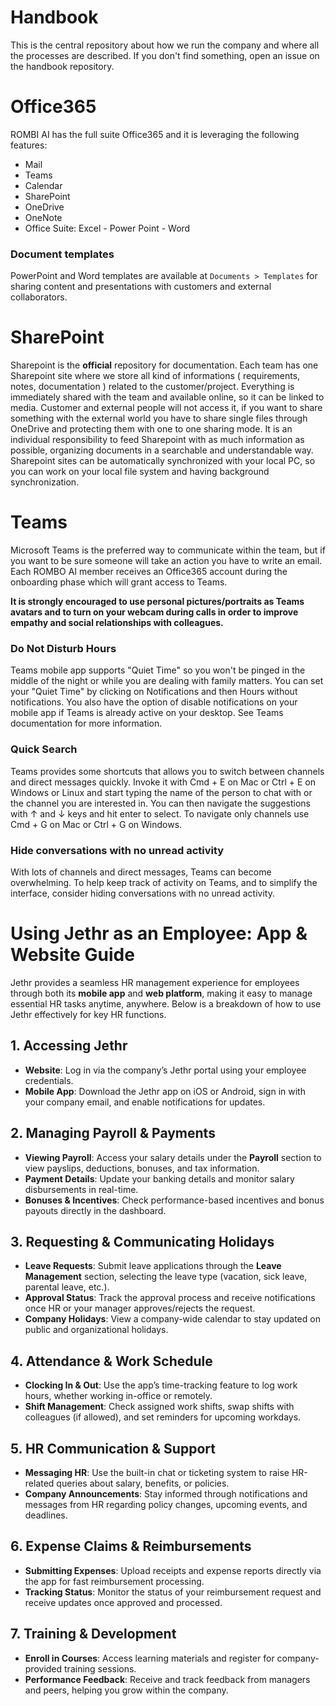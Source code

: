 # Handbook

This is the central repository about how we run the company and where all the processes are described. If you don't find something, open an issue on the handbook repository.


# Office365

ROMBI AI has the full suite Office365 and it is leveraging the following features:
* Mail
* Teams
* Calendar
* SharePoint
* OneDrive
* OneNote
* Office Suite: Excel - Power Point - Word

### Document templates
PowerPoint and Word templates are available at `Documents > Templates` for sharing content and presentations with customers and external collaborators.

# SharePoint

Sharepoint is the **official** repository for documentation. Each team has one Sharepoint site where we store all kind of informations ( requirements, notes, documentation ) related to the customer/project. Everything is immediately shared with the team and available online, so it can be linked to media.
Customer and external people will not access it, if you want to share something with the external world you have to share single files through OneDrive and protecting them with one to one sharing mode.
It is an individual responsibility to feed Sharepoint with as much information as possible, organizing documents in a searchable and understandable way.
Sharepoint sites can be automatically synchronized with your local PC, so you can work on your local file system and having background synchronization.


# Teams

Microsoft Teams is the preferred way to communicate within the team, but if you want to be sure someone will take an
 action you have to write an email.
Each ROMBO AI member receives an Office365 account during the onboarding phase which will grant access to Teams.

**It is strongly encouraged to use personal pictures/portraits as Teams avatars and to turn on your webcam during calls
in order to improve empathy and social relationships with colleagues.**


### Do Not Disturb Hours
Teams mobile app supports "Quiet Time" so you won't be pinged in the middle of the night or while you are dealing with family matters. You can set your "Quiet Time" by clicking on Notifications and then Hours without notifications. You also have the option of disable notifications on your mobile app if Teams is already active on your desktop. See Teams documentation for more information.

### Quick Search
Teams provides some shortcuts that allows you to switch between channels and direct messages quickly. Invoke it with Cmd + E on Mac or Ctrl + E on Windows or Linux and start typing the name of the person to chat with or the channel you are interested in. You can then navigate the suggestions with ↑ and ↓ keys and hit enter to select. To navigate only channels use Cmd + G on Mac or Ctrl + G on Windows.

### Hide conversations with no unread activity
With lots of channels and direct messages, Teams can become overwhelming. To help keep track of activity on Teams, and to simplify the interface, consider hiding conversations with no unread activity.

# **Using Jethr as an Employee: App & Website Guide**

Jethr provides a seamless HR management experience for employees through both its **mobile app** and **web platform**, making it easy to manage essential HR tasks anytime, anywhere. Below is a breakdown of how to use Jethr effectively for key HR functions.

## **1. Accessing Jethr**
- **Website**: Log in via the company’s Jethr portal using your employee credentials.
- **Mobile App**: Download the Jethr app on iOS or Android, sign in with your company email, and enable notifications for updates.

## **2. Managing Payroll & Payments**
- **Viewing Payroll**: Access your salary details under the **Payroll** section to view payslips, deductions, bonuses, and tax information.
- **Payment Details**: Update your banking details and monitor salary disbursements in real-time.
- **Bonuses & Incentives**: Check performance-based incentives and bonus payouts directly in the dashboard.

## **3. Requesting & Communicating Holidays**
- **Leave Requests**: Submit leave applications through the **Leave Management** section, selecting the leave type (vacation, sick leave, parental leave, etc.).
- **Approval Status**: Track the approval process and receive notifications once HR or your manager approves/rejects the request.
- **Company Holidays**: View a company-wide calendar to stay updated on public and organizational holidays.

## **4. Attendance & Work Schedule**
- **Clocking In & Out**: Use the app’s time-tracking feature to log work hours, whether working in-office or remotely.
- **Shift Management**: Check assigned work shifts, swap shifts with colleagues (if allowed), and set reminders for upcoming workdays.

## **5. HR Communication & Support**
- **Messaging HR**: Use the built-in chat or ticketing system to raise HR-related queries about salary, benefits, or policies.
- **Company Announcements**: Stay informed through notifications and messages from HR regarding policy changes, upcoming events, and deadlines.

## **6. Expense Claims & Reimbursements**
- **Submitting Expenses**: Upload receipts and expense reports directly via the app for fast reimbursement processing.
- **Tracking Status**: Monitor the status of your reimbursement request and receive updates once approved and processed.

## **7. Training & Development**
- **Enroll in Courses**: Access learning materials and register for company-provided training sessions.
- **Performance Feedback**: Receive and track feedback from managers and peers, helping you grow within the company.


